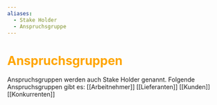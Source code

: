 ```yaml
---
aliases:
  - Stake Holder
  - Anspruchsgruppe
---
```

# <font color = "orange">Anspruchsgruppen</font>
Anspruchsgruppen werden auch Stake Holder genannt. Folgende Anspruchsgruppen gibt es:
[[Arbeitnehmer]]
[[Lieferanten]]
[[Kunden]]
[[Konkurrenten]]
